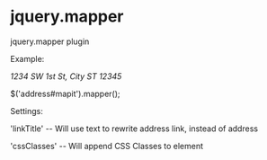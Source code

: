 # jquery.mapper
jquery.mapper plugin


Example:

<address id="mapit">1234 SW 1st St, City ST 12345</address>

$('address#mapit').mapper();


Settings:

'linkTitle' -- Will use text to rewrite address link, instead of address

'cssClasses' -- Will append CSS Classes to element